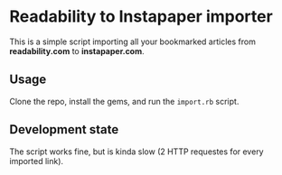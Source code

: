 # Readability to Instapaper importer

This is a simple script importing all your bookmarked articles from **readability.com** to **instapaper.com**.

## Usage

Clone the repo, install the gems, and run the `import.rb` script.

## Development state

The script works fine, but is kinda slow (2 HTTP requestes for every imported link).

